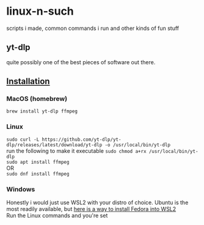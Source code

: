 # linux-n-such
scripts i made, common commands i run and other kinds of fun stuff

## yt-dlp
quite possibly one of the best pieces of software out there.

## [Installation](https://github.com/yt-dlp/yt-dlp#installation)  
### MacOS (homebrew)<br>
``brew install yt-dlp ffmpeg``

### Linux <br>
``sudo curl -L https://github.com/yt-dlp/yt-dlp/releases/latest/download/yt-dlp -o /usr/local/bin/yt-dlp``<br>
run the following to make it executable ``sudo chmod a+rx /usr/local/bin/yt-dlp ``<br>
``sudo apt install ffmpeg``<br>
OR<br>
``sudo dnf install ffmpeg``

### Windows <br>
Honestly i would just use WSL2 with your distro of choice. Ubuntu is the most readily available, but [here is a way to install Fedora into WSL2](https://dev.to/bowmanjd/install-fedora-on-windows-subsystem-for-linux-wsl-4b26)<br>
Run the Linux commands and you're set
